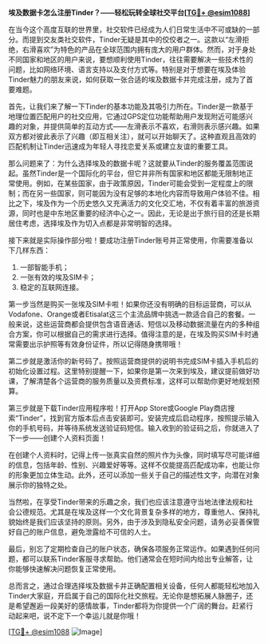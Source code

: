 **埃及数据卡怎么注册Tinder？——轻松玩转全球社交平台[[TG💪+ @esim1088](https://t.me/s/esim1088)]**

在当今这个高度互联的世界里，社交软件已经成为人们日常生活中不可或缺的一部分。而提到交友类社交软件，Tinder无疑是其中的佼佼者之一。这款以“左滑拒绝，右滑喜欢”为特色的产品在全球范围内拥有庞大的用户群体。然而，对于身处不同国家和地区的用户来说，要想顺利使用Tinder，往往需要解决一些技术性的问题，比如网络环境、语言支持以及支付方式等。特别是对于想要在埃及体验Tinder魅力的朋友来说，如何获取一张合适的埃及数据卡并完成注册，成为了首要难题。

首先，让我们来了解一下Tinder的基本功能及其吸引力所在。Tinder是一款基于地理位置匹配用户的社交应用，它通过GPS定位功能帮助用户发现附近可能感兴趣的对象，并提供简单的互动方式——左滑表示不喜欢，右滑则表示感兴趣。如果双方都对彼此表示了兴趣（即互相关注），就可以开始聊天了。这种直观且高效的匹配机制让Tinder迅速成为年轻人寻找恋爱关系或建立友谊的重要工具。

那么问题来了：为什么选择埃及的数据卡呢？这就要从Tinder的服务覆盖范围说起。虽然Tinder是一个国际化的平台，但它并非所有国家和地区都能无限制地正常使用。例如，在某些国家，由于政策原因，Tinder可能会受到一定程度上的限制；而在另一些国家，则可能因为没有足够的本地化内容而导致用户体验不佳。相比之下，埃及作为一个历史悠久又充满活力的文化交汇地，不仅有着丰富的旅游资源，同时也是中东地区重要的经济中心之一。因此，无论是出于旅行目的还是长期居住考虑，选择埃及作为切入点都是非常明智的选择。

接下来就是实际操作部分啦！要成功注册Tinder账号并正常使用，你需要准备以下几样东西：
1. 一部智能手机；
2. 一张有效的埃及SIM卡；
3. 稳定的互联网连接。

第一步当然是购买一张埃及SIM卡啦！如果你还没有明确的目标运营商，可以从Vodafone、Orange或者Etisalat这三个主流品牌中挑选一款适合自己的套餐。一般来说，这些运营商都会提供包含语音通话、短信以及移动数据流量在内的多种组合方案，你可以根据自己的需求进行选择。值得注意的是，在埃及购买SIM卡时通常需要出示护照等有效身份证件，所以记得随身携带哦！

第二步就是激活你的新号码了。按照运营商提供的说明书完成SIM卡插入手机后的初始化设置过程。这里特别提醒一下，如果你是第一次来到埃及，建议提前做好功课，了解清楚各个运营商的服务质量以及资费标准，这样可以帮助你更好地规划预算。

第三步就是下载Tinder应用程序啦！打开App Store或Google Play商店搜索“Tinder”，找到官方版本后点击安装即可。安装完成后启动程序，按照提示输入你的手机号码，并等待系统发送验证码短信。输入收到的验证码之后，你就进入了下一步——创建个人资料页面！

在创建个人资料时，记得上传一张真实自然的照片作为头像，同时填写尽可能详细的信息，包括年龄、性别、兴趣爱好等等。这样不仅能提高匹配成功率，也能让你的形象更加立体生动。此外，还可以添加一些关于自己的描述性文字，向潜在对象展示你的独特之处。

当然啦，在享受Tinder带来的乐趣之余，我们也应该注意遵守当地法律法规和社会公德规范。尤其是在埃及这样一个文化背景复杂多样的地方，尊重他人、保持礼貌始终是我们应该坚持的原则。另外，由于涉及到隐私安全问题，请务必妥善保管好自己的账户信息，避免泄露给不可信的人士。

最后，别忘了定期检查自己的账户状态，确保各项服务正常运作。如果遇到任何问题，都可以联系Tinder客服寻求帮助。他们通常会在短时间内给出专业解答，让你能够快速解决问题恢复正常使用。

总而言之，通过合理选择埃及数据卡并正确配置相关设备，任何人都能轻松地加入Tinder大家庭，开启属于自己的国际化社交旅程。无论你是想拓展人脉圈子，还是希望邂逅一段美好的感情故事，Tinder都将为你提供一个广阔的舞台。赶紧行动起来吧，说不定下一个幸运儿就是你哦！

[[TG💪+ @esim1088](https://t.me/s/esim1088) ![Image](https://i.postimg.cc/4NQfJmqS/Snipaste-2025-05-13-00-14-12.png)]